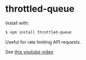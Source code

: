 throttled-queue
===============

Install with:

```bash
$ npm install throttled-queue
```

Useful for rate limiting API requests.

See [this youtube video](https://www.youtube.com/watch?v=QjdYbM-szlo)

